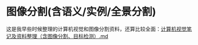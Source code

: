 # 图像分割(含语义/实例/全景分割)

这是我早些时候整理的计算机视觉和图像分割资料，还算比较全面：[计算机视觉笔记及资料整理（含图像分割、目标检测）.md](./notes/计算机视觉笔记及资料整理（含图像分割、目标检测）.md)











